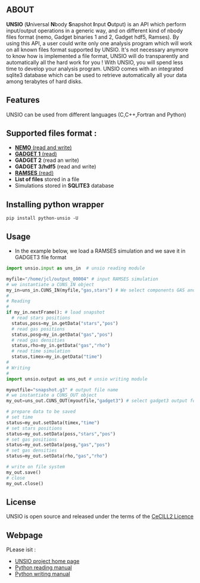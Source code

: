 ## ABOUT
**UNSIO** (**U**niversal **N**body **S**napshot **I**nput **O**utput) is an API which perform input/output operations in a generic way,
and on different kind of nbody files format (nemo, Gadget binaries 1 and 2, Gadget hdf5, Ramses). By using this API,
a user could write only one analysis program which will work on all known files format supported by UNSIO.
It's not necessary anymore to know how is implemented a file format, UNSIO will do transparently and automatically
all the hard work for you ! With UNSIO, you will spend less time to develop your analysis program.
UNSIO comes with an integrated sqlite3 database which can be used to retrieve automatically all your data
among terabytes of hard disks.

## Features

UNSIO can be used from different languages (C,C++,Fortran and Python)

## Supported files format :
* [**NEMO** (read and write)](https://teuben.github.io/nemo/)
* [**GADGET 1** (read)](http://www.mpa-garching.mpg.de/gadget/)
* **GADGET 2** (read an write)
* **GADGET 3/hdf5** (read and write)
* [**RAMSES** (read)](https://bitbucket.org/rteyssie/ramses)
* **List of files** stored in a file
* Simulations stored in **SQLITE3** database


## Installing python wrapper
```console
pip install python-unsio -U
```
## Usage

- In the example below, we load a RAMSES simulation and we save it in GADGET3 file format

```python
import unsio.input as uns_in  # unsio reading module

myfile="/home/jcl/output_00004" # input RAMSES simulation
# we instantiate a CUNS_IN object
my_in=uns_in.CUNS_IN(myfile,"gas,stars") # We select components GAS and STARS
#
# Reading
#
if my_in.nextFrame(): # load snapshot
  # read stars positions
  status,poss=my_in.getData("stars","pos")
  # read gas positions
  status,posg=my_in.getData("gas","pos")
  # read gas densities
  status,rho=my_in.getData("gas","rho")
  # read time simulation
  status,timex=my_in.getData("time")
#
# Writing
#
import unsio.output as uns_out # unsio writing module

myoutfile="snapshot.g3" # output file name
# we instantiate a CUNS_OUT object
my_out=uns_out.CUNS_OUT(myoutfile,"gadget3") # select gadget3 output format

# prepare data to be saved
# set time
status=my_out.setData(timex,"time")
# set stars positions
status=my_out.setData(poss,"stars","pos")
# set gas positions
status=my_out.setData(posg,"gas","pos")
# set gas densities
status=my_out.setData(rho,"gas","rho")

# write on file system
my_out.save()
# close
my_out.close()

```

## License
UNSIO is open source and released under the terms of the [CeCILL2 Licence](http://www.cecill.info/licences/Licence_CeCILL_V2-en.html)

## Webpage
PLease isit :
- [UNSIO project home page](https://projets.lam.fr/projects/unsio)
- [Python reading manual](https://projets.lam.fr/projects/unsio/wiki/PythonReadDataNew)
- [Python writing manual](https://projets.lam.fr/projects/unsio/wiki/PythonWriteDataNew)
